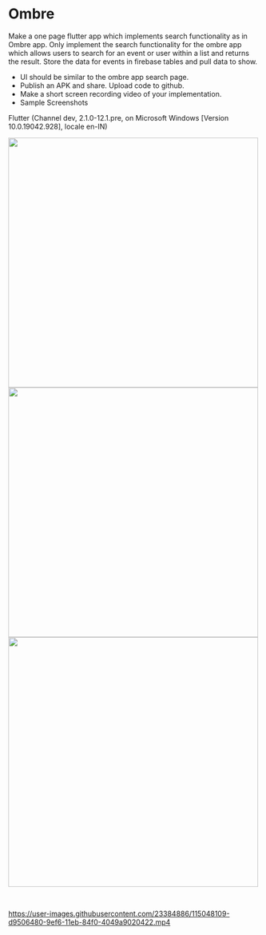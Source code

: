 # Ombre

Make a one page flutter app which implements search functionality as in Ombre app. Only
implement the search functionality for the ombre app which allows users to search for an event
or user within a list and returns the result. Store the data for events in firebase tables and pull
data to show.

- UI should be similar to the ombre app search page.
- Publish an APK and share. Upload code to github.
- Make a short screen recording video of your implementation.
- Sample Screenshots

Flutter (Channel dev, 2.1.0-12.1.pre, on Microsoft Windows [Version 10.0.19042.928], locale en-IN)

<code><img src="https://user-images.githubusercontent.com/23384886/115047434-2122bc00-9ef6-11eb-8f50-0456f69b8f0f.jpeg" height=500></code>
<code><img src="https://user-images.githubusercontent.com/23384886/115047501-30a20500-9ef6-11eb-916e-2c5933e9745c.jpeg" height=500></code>
<code><img src="https://user-images.githubusercontent.com/23384886/115047507-31d33200-9ef6-11eb-9fbb-0414c1f6b609.jpeg" height=500></code>

<br>

https://user-images.githubusercontent.com/23384886/115048109-d9506480-9ef6-11eb-84f0-4049a9020422.mp4
